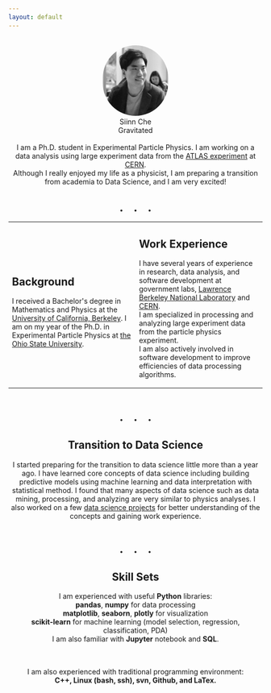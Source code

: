 ```yaml
---
layout: default
---
```


<div class="card" align="center">
<br>
<img src="/images/siinn.jpg" width="130" height="140" style='border:0px solid #222;border-radius:1000px'>
<br>
<div class="m1">Siinn Che</div>
<div class="m2">Gravitated</div>
<br>
I am a Ph.D. student in Experimental Particle Physics. I am working on a data analysis using large experiment data from the <a href="http://atlas.ch">ATLAS experiment</a> at <a href="http://cern.ch">CERN</a>.
<br>
Although I really enjoyed my life as a physicist, I am preparing a transition from academia to Data Science, and I am very excited!
</div>


<div class="card" align="center">
<br><div style="font-size:25px;font-weight:600;margin:10px 0px 10px 0px">
.<span style="margin-left:0.8em"></span>.<span style="margin-left:0.8em"></span>.</div>
</div>


<table class="about">
<tr>
<td width="50%">
<h2>Background</h2>
I received a Bachelor's degree in Mathematics and Physics at the <a href="http://berkeley.edu">University of California, Berkeley</a>. I am on my year of the Ph.D. in Experimental Particle Physics at <a href="http://www.osu.edu">the Ohio State University</a>.
</td>

<td width="50%">
<h2>Work Experience</h2>

I have several years of experience in research, data analysis, and software development at government labs, <a href="http://www.lbl.gov/">Lawrence Berkeley National Laboratory</a> and <a href="http://cern.ch">CERN</a>.
<br>
I am specialized in processing and analyzing large experiment data from the particle physics experiment.
<br>
I am also actively involved in software development to improve efficiencies of data processing algorithms.

</td>
</tr>
</table>



<div class="card" align="center">
<br><div style="font-size:25px;font-weight:600;margin:10px 0px 10px 0px">
.<span style="margin-left:0.8em"></span>.<span style="margin-left:0.8em"></span>.</div>
</div>



<div class="card" align="center">
<h2>Transition to Data Science</h2>


I started preparing for the transition to data science little more than a year ago. I have learned core concepts of data science including building predictive models using machine learning and data interpretation with statistical method. I found that many aspects of data science such as data mining, processing, and analyzing are very similar to physics analyses. I also worked on a few <a href="{{site.url}}/projects.html">data science projects</a> for better understanding of the concepts and gaining work experience.
</div>


<div class="card" align="center">
<br><div style="font-size:25px;font-weight:600;margin:10px 0px 10px 0px">
.<span style="margin-left:0.8em"></span>.<span style="margin-left:0.8em"></span>.</div>
</div>


<div class="card_wide" align="center">
<h2>Skill Sets</h2>
I am experienced with useful <b>Python</b> libraries:

<br>
<b>pandas</b>, <b>numpy</b> for data processing
<br>
<b>matplotlib</b>, <b>seaborn</b>, <b>plotly</b> for visualization
<br>
<b>scikit-learn</b> for machine learning (model selection, regression, classification, PDA)
<br>
I am also familiar with <b>Jupyter</b> notebook and <b>SQL</b>.

<br><br>
I am also experienced with traditional programming environment:
<br>
<b>C++, Linux (bash, ssh), svn, Github, and LaTex.</b>
<br>

</div>


<br><br>


